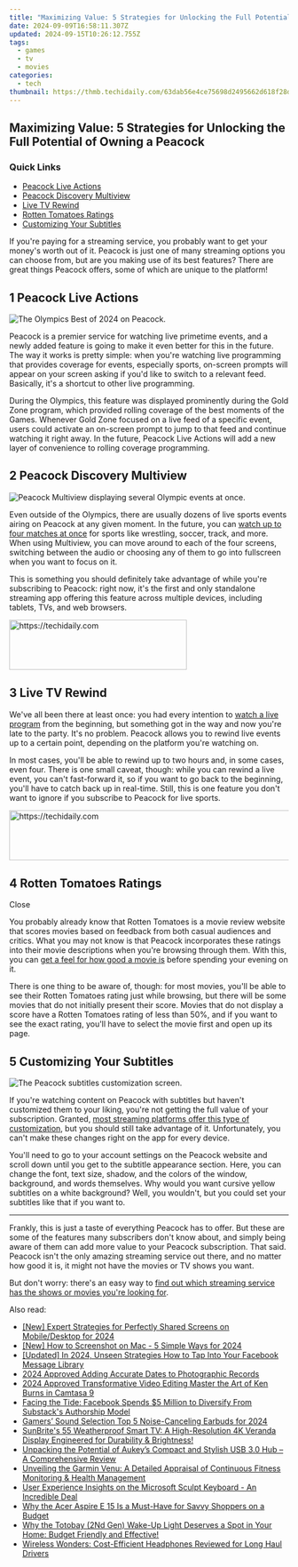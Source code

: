 ```yaml
---
title: "Maximizing Value: 5 Strategies for Unlocking the Full Potential of Owning a Peacock"
date: 2024-09-09T16:58:11.307Z
updated: 2024-09-15T10:26:12.755Z
tags:
  - games
  - tv
  - movies
categories:
  - tech
thumbnail: https://thmb.techidaily.com/63dab56e4ce75698d2495662d618f28dc10e8ea5781384709b703dd0571829f2.jpg
---
```


## Maximizing Value: 5 Strategies for Unlocking the Full Potential of Owning a Peacock

### Quick Links

* [Peacock Live Actions](https://pokemon-go-android.techidaily.com/in-2024-pokemon-go-error-12-failed-to-detect-location-on-google-pixel-8-pro-drfone-by-drfone-virtual-android/)
* [Peacock Discovery Multiview](https://android-location-track.techidaily.com/how-to-track-nubia-red-magic-8s-proplus-location-by-number-drfone-by-drfone-virtual-android/)
* [Live TV Rewind](https://win-howtos.techidaily.com/effective-fixes-for-handling-fatal-dxgkrnl-errors-during-video-streaming-in-windows/)
* [Rotten Tomatoes Ratings](https://android-unlock.techidaily.com/in-2024-best-vivo-t2-5g-pattern-lock-removal-tools-remove-android-pattern-lock-without-losing-data-by-drfone-android/)
* [Customizing Your Subtitles](https://smart-video-creator.techidaily.com/new-glitch-video-editing-made-easy-best-desktop-and-online-tools-for-windows-and-mac/)

 If you're paying for a streaming service, you probably want to get your money's worth out of it. Peacock is just one of many streaming options you can choose from, but are you making use of its best features? There are great things Peacock offers, some of which are unique to the platform!

## 1  Peacock Live Actions 

![The Olympics Best of 2024 on Peacock.](https://static1.howtogeekimages.com/wordpress/wp-content/uploads/2024/08/screenshot-49.png) 

 Peacock is a premier service for watching live primetime events, and a newly added feature is going to make it even better for this in the future. The way it works is pretty simple: when you're watching live programming that provides coverage for events, especially sports, on-screen prompts will appear on your screen asking if you'd like to switch to a relevant feed. Basically, it's a shortcut to other live programming.

 During the Olympics, this feature was displayed prominently during the Gold Zone program, which provided rolling coverage of the best moments of the Games. Whenever Gold Zone focused on a live feed of a specific event, users could activate an on-screen prompt to jump to that feed and continue watching it right away. In the future, Peacock Live Actions will add a new layer of convenience to rolling coverage programming.

## 2  Peacock Discovery Multiview 

![Peacock Multiview displaying several Olympic events at once.](https://static1.howtogeekimages.com/wordpress/wp-content/uploads/2024/08/screenshot-46.png) 

 Even outside of the Olympics, there are usually dozens of live sports events airing on Peacock at any given moment. In the future, you can [watch up to four matches at once](https://facebook-record-videos.techidaily.com/the-game-changer-creating-eye-catching-logo-templates-for-2024/) for sports like wrestling, soccer, track, and more. When using Multiview, you can move around to each of the four screens, switching between the audio or choosing any of them to go into fullscreen when you want to focus on it.

 This is something you should definitely take advantage of while you're subscribing to Peacock: right now, it's the first and only standalone streaming app offering this feature across multiple devices, including tablets, TVs, and web browsers.

<!-- affiliate ads begin -->
<a href="https://aligracehair.sjv.io/c/5597632/2135415/19272" target="_top" id="2135415">
  <img src="//a.impactradius-go.com/display-ad/19272-2135415" border="0" alt="https://techidaily.com" width="320" height="90"/>
</a>
<img height="0" width="0" src="https://aligracehair.sjv.io/i/5597632/2135415/19272" style="position:absolute;visibility:hidden;" border="0" />
<!-- affiliate ads end -->

## 3  Live TV Rewind 

 We've all been there at least once: you had every intention to [watch a live program](https://fox-friendly.techidaily.com/efficient-techniques-to-enhance-engagement-by-uploading-srt-content/) from the beginning, but something got in the way and now you're late to the party. It's no problem. Peacock allows you to rewind live events up to a certain point, depending on the platform you're watching on.

 In most cases, you'll be able to rewind up to two hours and, in some cases, even four. There is one small caveat, though: while you can rewind a live event, you can't fast-forward it, so if you want to go back to the beginning, you'll have to catch back up in real-time. Still, this is one feature you don't want to ignore if you subscribe to Peacock for live sports.

<!-- affiliate ads begin -->
<a href="https://appsumo.8odi.net/c/5597632/2137395/7443" target="_top" id="2137395">
  <img src="//a.impactradius-go.com/display-ad/7443-2137395" border="0" alt="https://techidaily.com" width="728" height="90"/>
</a>
<img height="0" width="0" src="https://appsumo.8odi.net/i/5597632/2137395/7443" style="position:absolute;visibility:hidden;" border="0" />
<!-- affiliate ads end -->

## 4  Rotten Tomatoes Ratings 

Close 

 You probably already know that Rotten Tomatoes is a movie review website that scores movies based on feedback from both casual audiences and critics. What you may not know is that Peacock incorporates these ratings into their movie descriptions when you're browsing through them. With this, you can [get a feel for how good a movie is](https://youtube-docs.techidaily.com/eaders-in-learning-select-sci-yt-channels/) before spending your evening on it.

 There is one thing to be aware of, though: for most movies, you'll be able to see their Rotten Tomatoes rating just while browsing, but there will be some movies that do not initially present their score. Movies that do not display a score have a Rotten Tomatoes rating of less than 50%, and if you want to see the exact rating, you'll have to select the movie first and open up its page.

## 5  Customizing Your Subtitles 

![The Peacock subtitles customization screen.](https://static1.howtogeekimages.com/wordpress/wp-content/uploads/2024/08/peacock-subtitles.png) 

 If you're watching content on Peacock with subtitles but haven't customized them to your liking, you're not getting the full value of your subscription. Granted, [most streaming platforms offer this type of customization](https://screen-mirroring-recording.techidaily.com/updated-sharexs-competitors-unveiled/), but you should still take advantage of it. Unfortunately, you can't make these changes right on the app for every device.

 You'll need to go to your account settings on the Peacock website and scroll down until you get to the subtitle appearance section. Here, you can change the font, text size, shadow, and the colors of the window, background, and words themselves. Why would you want cursive yellow subtitles on a white background? Well, you wouldn't, but you could set your subtitles like that if you want to.

---

 Frankly, this is just a taste of everything Peacock has to offer. But these are some of the features many subscribers don't know about, and simply being aware of them can add more value to your Peacock subscription. That said. Peacock isn't the only amazing streaming service out there, and no matter how good it is, it might not have the movies or TV shows you want.

 But don't worry: there's an easy way to [find out which streaming service has the shows or movies you're looking for](https://extra-guidance.techidaily.com/updated-personal-youtube-broadcasting-with-minimal-subscribers/).

<ins class="adsbygoogle"
     style="display:block"
     data-ad-format="autorelaxed"
     data-ad-client="ca-pub-7571918770474297"
     data-ad-slot="1223367746"></ins>

<ins class="adsbygoogle"
     style="display:block"
     data-ad-client="ca-pub-7571918770474297"
     data-ad-slot="8358498916"
     data-ad-format="auto"
     data-full-width-responsive="true"></ins>

<span class="atpl-alsoreadstyle">Also read:</span>
<div><ul>
<li><a href="https://screen-activity-recording.techidaily.com/new-expert-strategies-for-perfectly-shared-screens-on-mobiledesktop-for-2024/"><u>[New] Expert Strategies for Perfectly Shared Screens on Mobile/Desktop for 2024</u></a></li>
<li><a href="https://visual-screen-recording.techidaily.com/new-how-to-screenshot-on-mac-5-simple-ways-for-2024/"><u>[New] How to Screenshot on Mac - 5 Simple Ways for 2024</u></a></li>
<li><a href="https://facebook-video-recording.techidaily.com/updated-in-2024-unseen-strategies-how-to-tap-into-your-facebook-message-library/"><u>[Updated] In 2024, Unseen Strategies How to Tap Into Your Facebook Message Library</u></a></li>
<li><a href="https://article-helps.techidaily.com/2024-approved-adding-accurate-dates-to-photographic-records/"><u>2024 Approved Adding Accurate Dates to Photographic Records</u></a></li>
<li><a href="https://screen-mirroring-recording.techidaily.com/2024-approved-transformative-video-editing-master-the-art-of-ken-burns-in-camtasa-9/"><u>2024 Approved Transformative Video Editing Master the Art of Ken Burns in Camtasa 9</u></a></li>
<li><a href="https://facebook.techidaily.com/facing-the-tide-facebook-spends-5-million-to-diversify-from-substacks-authorship-model/"><u>Facing the Tide: Facebook Spends $5 Million to Diversify From Substack's Authorship Model</u></a></li>
<li><a href="https://youtube-lab.techidaily.com/s-sound-selection-top-5-noise-canceling-earbuds-for-2024/"><u>Gamers’ Sound Selection Top 5 Noise-Canceling Earbuds for 2024</u></a></li>
<li><a href="https://buynow-help.techidaily.com/1723065069921-sunbrites-55-weatherproof-smart-tv-a-high-resolution-4k-veranda-display-engineered-for-durability-and-brightness/"><u>SunBrite's 55 Weatherproof Smart TV: A High-Resolution 4K Veranda Display Engineered for Durability & Brightness!</u></a></li>
<li><a href="https://buynow-help.techidaily.com/unpacking-the-potential-of-aukeys-compact-and-stylish-usb-30-hub-a-comprehensive-review/"><u>Unpacking the Potential of Aukey’s Compact and Stylish USB 3.0 Hub – A Comprehensive Review</u></a></li>
<li><a href="https://buynow-help.techidaily.com/unveiling-the-garmin-venu-a-detailed-appraisal-of-continuous-fitness-monitoring-and-health-management/"><u>Unveiling the Garmin Venu: A Detailed Appraisal of Continuous Fitness Monitoring & Health Management</u></a></li>
<li><a href="https://buynow-help.techidaily.com/user-experience-insights-on-the-microsoft-sculpt-keyboard-an-incredible-deal/"><u>User Experience Insights on the Microsoft Sculpt Keyboard - An Incredible Deal</u></a></li>
<li><a href="https://buynow-help.techidaily.com/why-the-acer-aspire-e-15-is-a-must-have-for-savvy-shoppers-on-a-budget/"><u>Why the Acer Aspire E 15 Is a Must-Have for Savvy Shoppers on a Budget</u></a></li>
<li><a href="https://buynow-marvelous.techidaily.com/why-the-totobay-2nd-gen-wake-up-light-deserves-a-spot-in-your-home-budget-friendly-and-effective/"><u>Why the Totobay (2Nd Gen) Wake-Up Light Deserves a Spot in Your Home: Budget Friendly and Effective!</u></a></li>
<li><a href="https://buynow-help.techidaily.com/wireless-wonders-cost-efficient-headphones-reviewed-for-long-haul-drivers/"><u>Wireless Wonders: Cost-Efficient Headphones Reviewed for Long Haul Drivers</u></a></li>
</ul></div>

